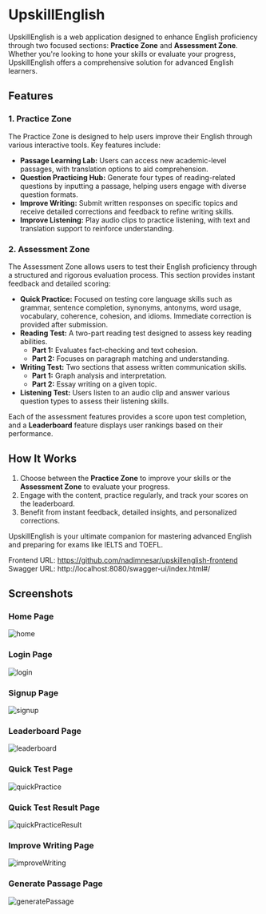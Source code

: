 # UpskillEnglish

UpskillEnglish is a web application designed to enhance English proficiency through two focused sections: **Practice Zone** and **Assessment Zone**. Whether you're looking to hone your skills or evaluate your progress, UpskillEnglish offers a comprehensive solution for advanced English learners.

## Features

### 1. Practice Zone
The Practice Zone is designed to help users improve their English through various interactive tools. Key features include:

- **Passage Learning Lab:** Users can access new academic-level passages, with translation options to aid comprehension.
- **Question Practicing Hub:** Generate four types of reading-related questions by inputting a passage, helping users engage with diverse question formats.
- **Improve Writing:** Submit written responses on specific topics and receive detailed corrections and feedback to refine writing skills.
- **Improve Listening:** Play audio clips to practice listening, with text and translation support to reinforce understanding.

### 2. Assessment Zone
The Assessment Zone allows users to test their English proficiency through a structured and rigorous evaluation process. This section provides instant feedback and detailed scoring:

- **Quick Practice:** Focused on testing core language skills such as grammar, sentence completion, synonyms, antonyms, word usage, vocabulary, coherence, cohesion, and idioms. Immediate correction is provided after submission.
- **Reading Test:** A two-part reading test designed to assess key reading abilities. 
  - **Part 1:** Evaluates fact-checking and text cohesion.
  - **Part 2:** Focuses on paragraph matching and understanding.
- **Writing Test:** Two sections that assess written communication skills.
  - **Part 1:** Graph analysis and interpretation.
  - **Part 2:** Essay writing on a given topic.
- **Listening Test:** Users listen to an audio clip and answer various question types to assess their listening skills.

Each of the assessment features provides a score upon test completion, and a **Leaderboard** feature displays user rankings based on their performance.

## How It Works
1. Choose between the **Practice Zone** to improve your skills or the **Assessment Zone** to evaluate your progress.
2. Engage with the content, practice regularly, and track your scores on the leaderboard.
3. Benefit from instant feedback, detailed insights, and personalized corrections.

UpskillEnglish is your ultimate companion for mastering advanced English and preparing for exams like IELTS and TOEFL.


Frontend URL: https://github.com/nadimnesar/upskillenglish-frontend
</br>
Swagger URL: http://localhost:8080/swagger-ui/index.html#/

## Screenshots

### Home Page

![home](src/main/resources/static/img/home.png)

### Login Page

![login](src/main/resources/static/img/login.png)

### Signup Page

![signup](src/main/resources/static/img/signup.png)

### Leaderboard Page

![leaderboard](src/main/resources/static/img/leaderboard.png)

### Quick Test Page

![quickPractice](src/main/resources/static/img/quickpractice.png)

### Quick Test Result Page

![quickPracticeResult](src/main/resources/static/img/quickpracticeresult.png)

### Improve Writing Page

![improveWriting](src/main/resources/static/img/improvewriting.png)

### Generate Passage Page

![generatePassage](src/main/resources/static/img/generatepassage.png)

